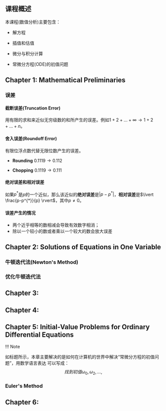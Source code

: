 ﻿
## 课程概述

本课程(数值分析)主要包含：

- 解方程

- 插值和估值

- 微分与积分计算

- 常微分方程(ODE)的初值问题

## Chapter 1: Mathematical Preliminaries

### 误差

#### 截断误差(Truncation Error)

用有限的求和来近似无穷级数的和所产生的误差。例如$1+2+\dots + \infty \to 1+2+\dots +n$。

#### 舍入误差(Roundoff Error)

有限位浮点数代替无限位数产生的误差。

- **Rounding**
  $0.1119 \to 0.112$

- **Chopping**
  $0.1119 \to 0.111$

#### 绝对误差和相对误差

如果$p^{*}$是$p$的一个近似，那么该近似的**绝对误差**是$\lvert p-p^*\rvert$，**相对误差**是$\lvert \frac{p-p^{*}}{p} \rvert$，其中$p\neq0$。

#### 误差产生的情况

- 两个近乎相等的数相减会导致有效数字相消；
- 除以一个较小的数或者乘以一个较大的数会放大误差

## Chapter 2: Solutions of Equations in One Variable

### 牛顿迭代法(Newton's Method)

### 优化牛顿迭代法

### 

## Chapter 3: 

## Chapter 4: 

## Chapter 5: Initial-Value Problems for Ordinary Differential Equations

!!! Note

如标题所示，本章主要解决的是如何在计算机的世界中解决“常微分方程的初值问题”，用数学语言表达
可以写成：
$$
找到初值\omega_0, \omega_2, \dots, 
$$

### Euler's Method




## Chapter 6: 

## 